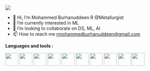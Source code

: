 ![](https://komarev.com/ghpvc/?username=Metallurgist)
- 👋 Hi, I’m Mohammed Burhanuddeen R @Metallurgist
- 👀 I’m currently interested in ML
- 💞️ I’m looking to collaborate on DS, ML, AI
- 📫 How to reach me rmohammedburhanuddeen@gmail.com

**Languages and tools :**

<img src="https://play-lh.googleusercontent.com/37EzETO6gZyKmCg2kBIFX1e9gkubxZrVa5fHJ6yOaa7VvEShHjKv2RdtwnZt9Sk258s" width="40" height="40">
<img src="https://upload.wikimedia.org/wikipedia/commons/thumb/c/c3/Python-logo-notext.svg/115px-Python-logo-notext.svg.png?20220821155029" width="40" height="40">
<img src="https://upload.wikimedia.org/wikipedia/commons/thumb/2/22/Pandas_mark.svg/1200px-Pandas_mark.svg.png" width="40" height="40"> 
<img src="https://devocean.sk.com/CKFinderJava/userfiles/images/numpy.png" width="40" height="40">
<img src="https://cdn.iconscout.com/icon/free/png-256/mongodb-3629020-3030245.png" width="40" height="40">
<img src="https://cdn-icons-png.flaticon.com/512/5968/5968313.png" width="40" height="40">
<img src="https://upload.wikimedia.org/wikipedia/commons/thumb/0/01/Created_with_Matplotlib-logo.svg/2048px-Created_with_Matplotlib-logo.svg.png" width="40" height="40">
<img src="https://seaborn.pydata.org/_images/logo-mark-lightbg.svg" width="40" height="40">
<img src="https://pbs.twimg.com/profile_images/1268207088683020288/d9agkn4h_400x400.jpg" width="40" height="40">
<img src="https://uploads.sitepoint.com/wp-content/uploads/2016/04/1461122387heroku-logo.jpg" width="40" height="40">



<!---
Metallurgist/Metallurgist is a ✨ special ✨ repository because its `README.md` (this file) appears on your GitHub profile.
You can click the Preview link to take a look at your changes.
--->
